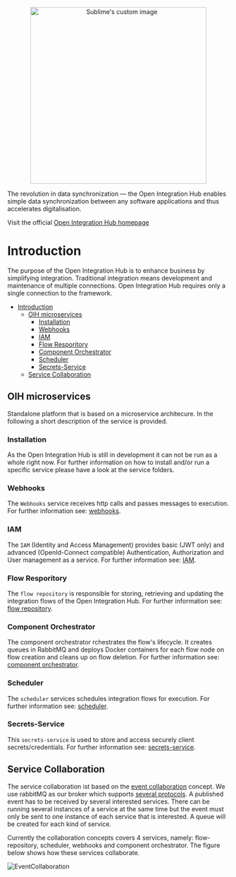 <p align="center">
  <img src="https://github.com/openintegrationhub/Microservices/blob/master/Assets/medium-oih-einzeilig-zentriert.jpg" alt="Sublime's custom image" width="400"/>
</p>

The revolution in data synchronization — the Open Integration Hub enables simple data synchronization between any software applications and thus accelerates digitalisation.

Visit the official [Open Integration Hub homepage](https://www.openintegrationhub.org/)

# Introduction

The purpose of the Open Integration Hub is to enhance business by simplifying integration. Traditional integration means development and maintenance of multiple connections. 
Open Integration Hub requires only a single connection to the framework.

- [Introduction](#introduction)
  - [OIH microservices](#oih-microservices)
    - [Installation](#installation)
    - [Webhooks](#webhooks)
    - [IAM](#iam)
    - [Flow Resporitory](#flow-resporitory)
    - [Component Orchestrator](#component-orchestrator)
    - [Scheduler](#scheduler)
    - [Secrets-Service](#secrets-service)
  - [Service Collaboration](#service-collaboration)

## OIH microservices

Standalone platform that is based on a microservice architecure. In the following a short description of the service is provided. 

### Installation

As the Open Integration Hub is still in development it can not be run as a whole right now.
For further information on how to install and/or run a specific service please have a look at the service folders.

### Webhooks

The `Webhooks` service receives http calls and passes messages to execution. For further information see: [webhooks](services/communication-router).

### IAM

The `IAM` (Identity and Access Management) provides basic (JWT only) and advanced (OpenId-Connect compatible) Authentication, Authorization and User management as a service.
For further information see: [IAM](services/iam).

### Flow Resporitory

The `flow repository` is responsible for storing, retrieving and updating the integration flows of the Open Integration Hub. For further information see: [flow repository](services/integration-content-repository).

### Component Orchestrator

The component orchestrator rchestrates the flow's lifecycle. It creates queues in RabbitMQ and deploys Docker containers for each flow node on flow creation and cleans up on flow deletion.
For further information see: [component orchestrator](services/resource-coordinator).

### Scheduler

The `scheduler` services schedules integration flows for execution. For further information see: [scheduler](services/scheduler).

### Secrets-Service

This `secrets-service`  is used to store and access securely client secrets/credentials. For further information see: [secrets-service](services/secret-service).

## Service Collaboration

The service collaboration ist based on the [event collaboration](https://martinfowler.com/eaaDev/EventCollaboration.html) concept. We use rabbitMQ as our broker which supports [several protocols](https://www.rabbitmq.com/protocols.html).
A published event has to be received by several interested services. There can be running several instances of a service at the same time but the event must only be sent to one instance of each service that is interested. A queue will be created for each kind of service. 

Currently the collaboration concepts covers 4 services, namely: flow-repository, scheduler, webhooks and component orchestrator. The figure below shows how these services collaborate.

![EventCollaboration](Assets/EventCollaborationExample.png)
